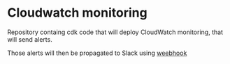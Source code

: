 # Cloudwatch monitoring

Repository containg cdk code that will deploy CloudWatch monitoring, that will send alerts.

Those alerts will then be propagated to Slack using [weebhook](https://api.slack.com/messaging/webhooks)


